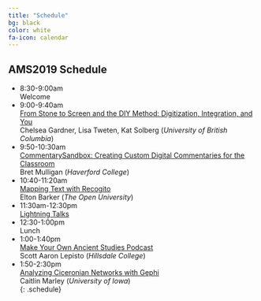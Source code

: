```yaml
---
title: "Schedule"
bg: black
color: white
fa-icon: calendar
---
```


## AMS2019 Schedule

- 8:30-9:00am  
Welcome
- 9:00-9:40am  
[From Stone to Screen and the DIY Method: Digitization, Integration, and You](#presentation-a)  
Chelsea Gardner, Lisa Tweten, Kat Solberg (*University of British Columbia*)
- 9:50-10:30am  
[CommentarySandbox: Creating Custom Digital Commentaries for the Classroom](#presentation-b)  
Bret Mulligan (*Haverford College*)  
- 10:40-11:20am  
[Mapping Text with Recogito](#presentation-c)  
Elton Barker (*The Open University*)  
- 11:30am-12:30pm  
[Lightning Talks](#lightning_)  
- 12:30-1:00pm  
Lunch
- 1:00-1:40pm  
[Make Your Own Ancient Studies Podcast](#presentation-d)  
Scott Aaron Lepisto (*Hillsdale College*)  
- 1:50-2:30pm  
[Analyzing Ciceronian Networks with Gephi](#presentation-e)  
Caitlin Marley (*University of Iowa*)  
{: .schedule}
